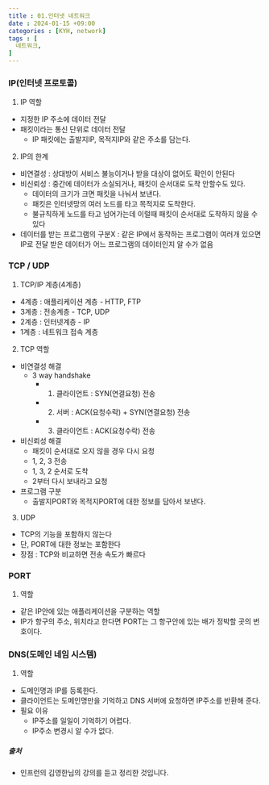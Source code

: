 ```yaml
---
title : 01.인터넷 네트워크
date : 2024-01-15 +09:00
categories : [KYH, network]
tags : [
  네트워크,
]
---
```

<!-- ![](/assets/img/Spring/aaaa.png){:style="border:1px solid #eaeaea; border-radius: 7px; padding: 0px;" } -->
<!-- ![](/assets/img/Performance Test/1-1.png){:style="width:1000px" } -->

### IP(인터넷 프로토콜)

1. IP 역할
- 지정한 IP 주소에 데이터 전달
- 패킷이라는 통신 단위로 데이터 전달
  - IP 패킷에는 출발지IP, 목적지IP와 같은 주소를 담는다.

2. IP의 한계
- 비연결성 : 상대방이 서비스 불능이거나 받을 대상이 없어도 확인이 안된다
- 비신뢰성 : 중간에 데이터가 소실되거나, 패킷이 순서대로 도착 안할수도 있다.
  - 데이터의 크기가 크면 패킷을 나눠서 보낸다.
  - 패킷은 인터넷망의 여러 노드를 타고 목적지로 도착한다.
  - 불규칙하게 노드를 타고 넘어가는데 이럴때 패킷이 순서대로 도착하지 않을 수 있다
- 데이터를 받는 프로그램의 구분X : 같은 IP에서 동작하는 프로그램이 여러개 있으면 IP로 전달 받은 데이터가 어느 프로그램의 데이터인지 알 수가 없음

### TCP / UDP

1. TCP/IP 계층(4계층)
- 4계층 : 애플리케이션 계층 - HTTP, FTP
- 3계층 : 전송계층 - TCP, UDP
- 2계층 : 인터넷계층 - IP
- 1계층 : 네트워크 접속 계층

2. TCP 역할
- 비연결성 해결
  - 3 way handshake 
    - 1. 클라이언트 : SYN(연결요청) 전송
    - 2. 서버 : ACK(요청수락) + SYN(연결요청) 전송
    - 3. 클라이언트 : ACK(요청수락) 전송
- 비신뢰성 해결
  - 패킷이 순서대로 오지 않을 경우 다시 요청
  - 1, 2, 3 전송
  - 1, 3, 2 순서로 도착
  - 2부터 다시 보내라고 요청
- 프로그램 구분
  - 출발지PORT와 목적지PORT에 대한 정보를 담아서 보낸다.

3. UDP
- TCP의 기능을 포함하지 않는다
- 단, PORT에 대한 정보는 포함한다
- 장점 : TCP와 비교하면 전송 속도가 빠르다

### PORT

1. 역할
- 같은 IP안에 있는 애플리케이션을 구분하는 역할
- IP가 항구의 주소, 위치라고 한다면 PORT는 그 항구안에 있는 배가 정박할 곳의 번호이다.

### DNS(도메인 네임 시스템)

1. 역할
- 도메인명과 IP를 등록한다.
- 클라이언트는 도메인명만을 기억하고 DNS 서버에 요청하면 IP주소를 반환해 준다.
- 필요 이유
  - IP주소를 일일이 기억하기 어렵다.
  - IP주소 변경시 알 수가 없다.

##### 출처
- 인프런의 김영한님의 강의를 듣고 정리한 것입니다.
